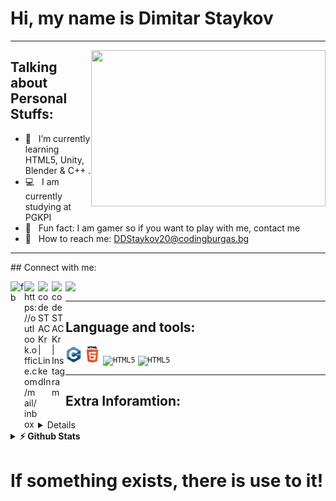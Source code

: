 # Hi, my name is Dimitar Staykov
<hr>

<img align="right" height="250" width="375" src="https://i.pinimg.com/originals/2d/55/0e/2d550e48e5fabf33543b51e4d8ccb335.gif" />

## Talking about Personal Stuffs:

-  🦊 &nbsp; I’m currently learning HTML5, Unity, Blender & C++ .
-  💻 &nbsp; I am currently studying at PGKPI
-  🤙 &nbsp; Fun fact: I am gamer so if you want to play with me, contact me
-  💎 &nbsp; How to reach me: DDStaykov20@codingburgas.bg

<hr>
## Connect with me:

<img align="left" alt="fb" width="22px" src="https://cdn.jsdelivr.net/npm/simple-icons@v3/icons/youtube.svg" /><a/>
<img align="left" alt="https://outlook.office.com/mail/inbox" width="22px" src="https://cdn.jsdelivr.net/npm/simple-icons@v3/icons/twitter.svg" />
<img align="left" alt="codeSTACKr | LinkedIn" width="22px" src="https://cdn.jsdelivr.net/npm/simple-icons@v3/icons/linkedin.svg" />
<img align="left" alt="codeSTACKr | Instagram" width="22px" src="https://cdn.jsdelivr.net/npm/simple-icons@v3/icons/instagram.svg" />
<img align="left" width="22px" src="https://i.pinimg.com/736x/34/91/f3/3491f3e50ab6a4d51a348f9cc2419842.jpg" />
<br>
<hr>
  
## Language and tools:

<code><img alt="CPP" width="26px" src="https://raw.githubusercontent.com/github/explore/80688e429a7d4ef2fca1e82350fe8e3517d3494d/topics/cpp/cpp.png" ></code>
<code><img alt="HTML5" width="26px" src="https://raw.githubusercontent.com/github/explore/80688e429a7d4ef2fca1e82350fe8e3517d3494d/topics/html/html.png" ></code>
<code><img alt="HTML5" width="26px" src="https://unity.com/logo-unity-web.png" ></code>
<code><img alt="HTML5" width="26px" src="https://upload.wikimedia.org/wikipedia/commons/thumb/0/0c/Blender_logo_no_text.svg/2503px-Blender_logo_no_text.svg.png" ></code>
<br>
<hr>
  
  ## Extra Inforamtion:
  
<details>
  <summary><b>📚 Badges</b></summary>

<code><img align="left" width="200px" src="https://images.credly.com/images/241488f4-9110-41aa-804e-51a8f8ba430d/MTA-Introduction_to_Programming_Using_HTML_and_CSS-600x600.png" ></a></code>
  <br>
<code><img align="left" width="200px" src="https://images.credly.com/images/fd092703-61db-4e9f-9c7c-2211d44ca87d/MOS_Word.png" ></a></code>
</details>  

<details>	
  <summary><b>⚡ Github Stats</b></summary>

![Grade](https://github-readme-stats.vercel.app/api?username=DDStaykov20&show_icons=true&theme=radical&count_private=true)
![Languages](https://github-readme-stats.vercel.app/api/top-langs/?username=DDStaykov20&show_icons=true&hide_border=true&layout=compact&count_private=true&count_fork=true)
</details>
  


# If something exists, there is use to it!

</div>
